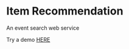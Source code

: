 # Item Recommendation

An event search web service

Try a demo [HERE](http://18.236.255.173:8080/Titans/index.html)
